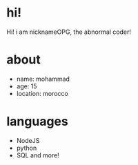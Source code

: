 # hi!
Hi! i am nicknameOPG, the abnormal coder!
# about
- name: mohammad
- age: 15 
- location: morocco
# languages
- NodeJS 
- python 
- SQL and more!
